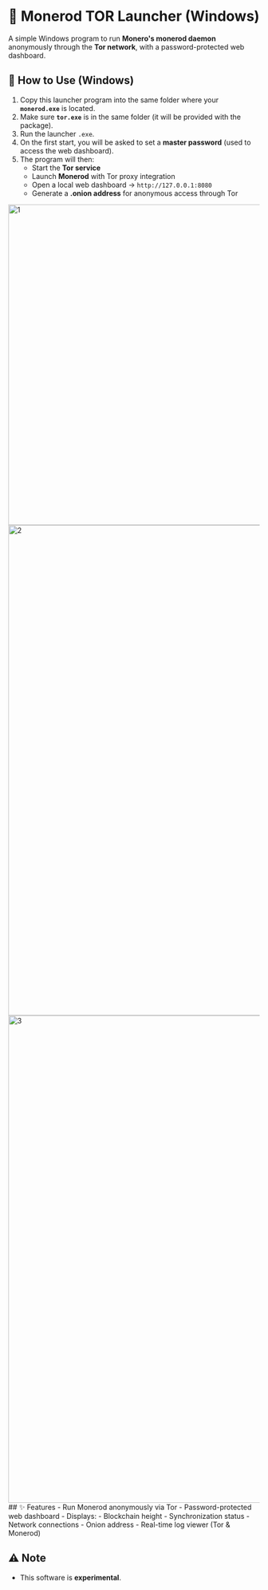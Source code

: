 # 🧅 Monerod TOR Launcher (Windows)

A simple Windows program to run **Monero's monerod daemon** anonymously through the **Tor network**, with a password-protected web dashboard.

## 🚀 How to Use (Windows)
1. Copy this launcher program into the same folder where your **`monerod.exe`** is located.  
2. Make sure **`tor.exe`** is in the same folder (it will be provided with the package).  
3. Run the launcher `.exe`.  
4. On the first start, you will be asked to set a **master password** (used to access the web dashboard).  
5. The program will then:
   - Start the **Tor service**  
   - Launch **Monerod** with Tor proxy integration  
   - Open a local web dashboard → `http://127.0.0.1:8080`  
   - Generate a **.onion address** for anonymous access through Tor  
<img width="1114" height="642" alt="1" src="https://github.com/user-attachments/assets/922731f2-869c-4103-a88c-03a8b7e0b1b1" />
<img width="1920" height="982" alt="2" src="https://github.com/user-attachments/assets/b1a774c7-c4a8-484a-aa2d-a57164cfc2fc" />
<img width="1920" height="976" alt="3" src="https://github.com/user-attachments/assets/0b067f30-f970-4f62-a9c8-72221240ce83" />
## ✨ Features
- Run Monerod anonymously via Tor  
- Password-protected web dashboard  
- Displays:
  - Blockchain height  
  - Synchronization status
  - Network connections  
  - Onion address  
- Real-time log viewer (Tor & Monerod)  

## ⚠️ Note
- This software is **experimental**.  

